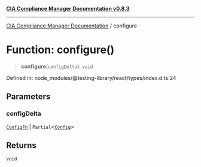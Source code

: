 [**CIA Compliance Manager Documentation v0.8.3**](../README.md)

***

[CIA Compliance Manager Documentation](../globals.md) / configure

# Function: configure()

> **configure**(`configDelta`): `void`

Defined in: node\_modules/@testing-library/react/types/index.d.ts:24

## Parameters

### configDelta

[`ConfigFn`](../interfaces/ConfigFn.md) | `Partial`\<[`Config`](../interfaces/Config.md)\>

## Returns

`void`
